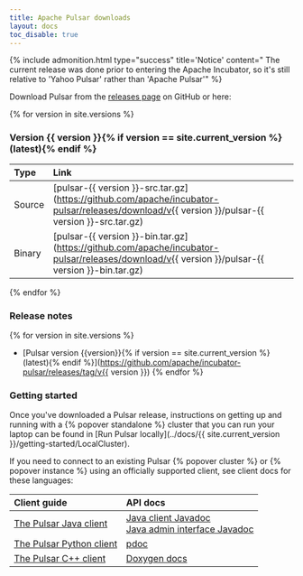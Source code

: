 ```yaml
---
title: Apache Pulsar downloads
layout: docs
toc_disable: true
---
```


{% include admonition.html type="success" title='Notice' content="
The current release was done prior to entering the Apache Incubator, so
it's still relative to 'Yahoo Pulsar' rather than 'Apache Pulsar'" %}

Download Pulsar from the [releases page](https://github.com/apache/incubator-pulsar/releases) on GitHub or here:

{% for version in site.versions %}
### Version {{ version }}{% if version == site.current_version %} (latest){% endif %}

| Type   | Link                                                                                                                                           |
|:-------|:-----------------------------------------------------------------------------------------------------------------------------------------------|
| Source | [pulsar-{{ version }}-src.tar.gz](https://github.com/apache/incubator-pulsar/releases/download/v{{ version }}/pulsar-{{ version }}-src.tar.gz) |
| Binary | [pulsar-{{ version }}-bin.tar.gz](https://github.com/apache/incubator-pulsar/releases/download/v{{ version }}/pulsar-{{ version }}-bin.tar.gz) |
{% endfor %}

### Release notes

{% for version in site.versions %}
* [Pulsar version {{version}}{% if version == site.current_version %} (latest){% endif %}](https://github.com/apache/incubator-pulsar/releases/tag/v{{ version }})
{% endfor %}

### Getting started

Once you've downloaded a Pulsar release, instructions on getting up and running with a {% popover standalone %} cluster that you can run your laptop can be found in [Run Pulsar locally](../docs/{{ site.current_version }}/getting-started/LocalCluster).

If you need to connect to an existing Pulsar {% popover cluster %} or {% popover instance %} using an officially supported client, see client docs for these languages:

Client guide | API docs
:------------|:--------
[The Pulsar Java client](../docs/latest/clients/Java) | [Java client Javadoc](../api/client)<br />[Java admin interface Javadoc](../api/admin)
[The Pulsar Python client](../docs/latest/clients/Python) | [pdoc](../api/python)
[The Pulsar C++ client](../docs/latest/clients/Cpp) | [Doxygen docs](../api/cpp)
